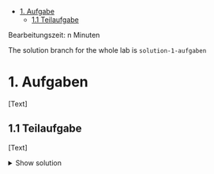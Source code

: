 - [1. Aufgabe](#1-aufgabe)
  - [1.1 Teilaufgabe](#11-teilaufgabe)

Bearbeitungszeit: n Minuten

The solution branch for the whole lab is `solution-1-aufgaben`

# 1. Aufgaben

[Text]

## 1.1 Teilaufgabe

[Text]

<details>
<summary>Show solution</summary>
<p>

**/**

```
```

</p>
</details>
